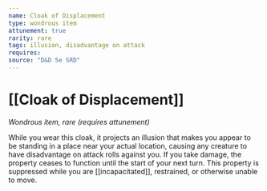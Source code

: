 ```yaml
---
name: Cloak of Displacement
type: wondrous item
attunement: true
rarity: rare
tags: illusion, disadvantage on attack
requires: 
source: "D&D 5e SRD"
---
```

# [[Cloak of Displacement]]

*Wondrous item, rare (requires attunement)*

While you wear this cloak, it projects an illusion that makes you appear to be standing in a place near your actual location, causing any creature to have disadvantage on attack rolls against you. If you take damage, the property ceases to function until the start of your next turn. This property is suppressed while you are [[incapacitated]], restrained, or otherwise unable to move.
